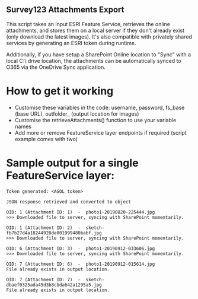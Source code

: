 ## Survey123 Attachments Export

This script takes an input ESRI Feature Service, retrieves the online attachments, and stores them on a local server if they don't already exist (only download the latest images). It's also compatible with privately shared services by generating an ESRI token during runtime.

Additionally, if you have setup a SharePoint Online location to "Sync" with a local C:\ drive location, the attachments can be automatically synced to O365 via the OneDrive Sync application. 

# How to get it working
- Customise these variables in the code: 
username, password, fs_base (base URL), outfolder_ (output location for images)
- Customise the retrieveAttachments() function to use your variable names
- Add more or remove FeatureService layer endpoints if required (script example comes with two)

# Sample output for a single FeatureService layer:
```
Token generated: <AGOL token>

JSON response retrieved and converted to object

OID: 1 (Attachment ID: 1)  -  photo1-20190820-225444.jpg
>>> Downloaded file to server, syncing with SharePoint momentarily.

OID: 1 (Attachment ID: 2)  -  sketch-fb7b27d4a18244928de001999480babf.jpg
>>> Downloaded file to server, syncing with SharePoint momentarily.

OID: 6 (Attachment ID: 3)  -  photo1-20190912-033606.jpg
>>> Downloaded file to server, syncing with SharePoint momentarily.

OID: 7 (Attachment ID: 6)  -  photo1-20190912-015614.jpg
File already exists in output location.

OID: 7 (Attachment ID: 7)  -  sketch-dbaef0325ada45d3b8cbda642a1295a5.jpg
File already exists in output location.
```